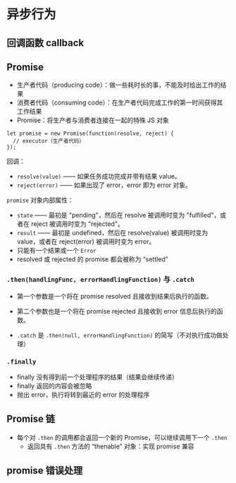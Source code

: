 # 异步行为

## 回调函数 callback

## Promise

- 生产者代码（producing code）：做一些耗时长的事，不能及时给出工作的结果
- 消费者代码（consuming code）：在生产者代码完成工作的第一时间获得其工作结果
- Promise：将生产者与消费者连接在一起的特殊 JS 对象

```JS
let promise = new Promise(function(resolve, reject) {
  // executor（生产者代码）
});
```

回调：

- `resolve(value)` —— 如果任务成功完成并带有结果 value。
- `reject(error)` —— 如果出现了 error，error 即为 error 对象。

`promise` 对象内部属性：

- `state` —— 最初是 "pending"，然后在 resolve 被调用时变为 "fulfilled"，或者在 reject 被调用时变为 "rejected"。
- `result` —— 最初是 undefined，然后在 resolve(value) 被调用时变为 value，或者在 reject(error) 被调用时变为 error。
- 只能有一个结果或一个 `Error`
- resolved 或 rejected 的 promise 都会被称为 “settled”

### `.then(handlingFunc, errorHandlingFunction)` 与 `.catch`

- 第一个参数是一个将在 promise resolved 且接收到结果后执行的函数。
- 第二个参数也是一个将在 promise rejected 且接收到 error 信息后执行的函数。

- `.catch` 是 `.then(null, errorHandlingFunction)` 的简写（不对执行成功做处理）

### `.finally`

- finally 没有得到前一个处理程序的结果（结果会继续传递）
- finally 返回的内容会被忽略
- 抛出 error，执行将转到最近的 error 的处理程序

## Promise 链

- 每个对 `.then` 的调用都会返回一个新的 Promise，可以继续调用下一个 `.then`
  - 返回具有 `.then` 方法的 “thenable” 对象：实现 promise 兼容

## promise 错误处理




